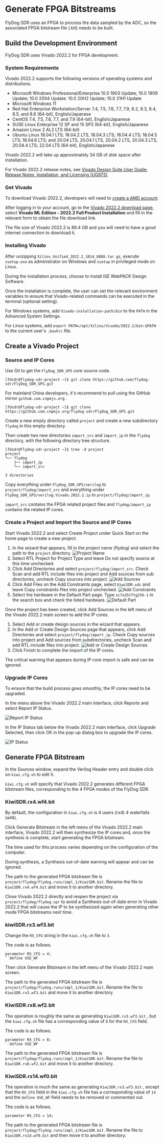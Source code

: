 # Generate FPGA Bitstreams

FlyDog SDR uses an FPGA to process the data sampled by the ADC, so the associated FPGA bitstream file (.bit) needs to be built.

## Build the Development Environment

FlyDog SDR uses Vivado 2022.2 for FPGA development.

### System Requirements

Vivado 2022.2 supports the following versions of operating systems and distributions.

 - Microsoft Windows Professional/Enterprise 10.0 1903 Update; 10.0 1909 Update; 10.0 2004 Update: 10.0 20H2 Update; 10.0 21H1 Update
 - Microsoft Windows 11
 - Red Hat Enterprise Workstation/Server 7.4, 7.5, 7.6, 7.7, 7.9, 8.2, 8.3, 8.4, 8.5, and 8.6 (64-bit), English/Japanese
 - CentOS 7.4, 7.5, 7.6, 7.7, and 7.9 (64-bit), English/Japanese
 - SUSE Linux Enterprise 12 SP and 15 SP2 (64-bit), English/Japanese
 - Amazon Linux 2 AL2 LTS (64-bit)
 - Ubuntu Linux 18.04.1 LTS; 18.04.2 LTS, 18.04.3 LTS; 18.04.4 LTS; 18.04.5 LTS; 18.04.6 LTS; and 20.04 LTS, 20.04.1 LTS, 20.04.2 LTS, 20.04.3 LTS, 20.04.4 LTS; 22.04 LTS (64-bit), English/Japanese

Vivado 2022.2 will take up approximately 34 GB of disk space after installation.

For Vivado 2022.2 release notes, see [Vivado Design Suite User Guide: Release Notes, Installation, and Licensing (UG973)](https://docs.xilinx.com/r/2022.2-English/ug973-vivado-release-notes-install-license).

### Get Vivado

To download Vivado 2022.2, developers will need to [create a AMD account](https://www.amd.com/en/registration/create-account.html).

After logging in to your account, go to the [Vivado 2022.2 download page](https://www.xilinx.com/support/download/index.html/content/xilinx/en/downloadNav/vivado-design-tools/2022-2.html), select **Vivado ML Edition - 2022.2  Full Product Installation** and fill in the relevant form to obtain the file download link.

The file size of Vivado 2022.2 is 89.4 GB and you will need to have a good internet connection to download it.

### Installing Vivado

After unzipping `Xilinx_Unified_2022.2_1014_8888.tar.gz`, execute `xsetup.exe` as administrator on Windows and `xsetup`  in privileged mode on Linux.

During the installation process, choose to install ISE WebPACK Design Software.

Once the installation is complete, the user can set the relevant environment variables to ensure that Vivado-related commands can be executed in the terminal (optional setting).

For Windows systems, add `Vivado-installation-path/bin` to the `PATH` in the Advanced System Settings.

For Linux systems, add `export PATH=/opt/Xilinx/Vivado/2022.2/bin:$PATH` to the current user's `.bashrc` file.

## Create a Vivado Project

### Source and IP Cores

Use Git to get the `FlyDog_SDR_GPS` core source code.

```
[fdsdr@flydog-sdr-project ~]$ git clone https://github.com/flydog-sdr/FlyDog_SDR_GPS.git

```

For mainland China developers, it's recommend to pull using the GitHub mirror `github.com.cnpmjs.org` .

```
[fdsdr@flydog-sdr-project ~]$ git clone https://github.com.cnpmjs.org/flydog-sdr/FlyDog_SDR_GPS.git

```

Create a new empty directory called `project` and create a new subdirectory `flydog` in this empty directory.

Then create two new directories `import_src` and `import_ip` in the `flydog` directory, with the following directory tree structure.

```
[fdsdr@flydog-sdr-project ~]$ tree -d project
project
└── flydog
    ├── import_ip
    └── import_src

3 directories

```

Copy everything under `FlyDog_SDR_GPS/verilog` to `project/flydog/import_src` and everything under `FlyDog_SDR_GPS/verilog.Vivado.2022.2.ip` to `project/flydog/import_ip`.

`import_src` contains the FPGA related project files and `flydog/import_ip` contains the related IP cores.

### Create a Project and Import the Source and IP Cores

Start Vivado 2022.2 and select Create Project under Quick Start on the home page to create a new project.

1. In the wizard that appears, fill in the project name (flydog) and select the path to the `project` directory.
   ![Project Name](/developer/fpga_1.png "Project Name")
2. Select RTL Project for Project Type and leave Do not specify source at this time unchecked.
3. Click Add Directories and select `project/flydog/import_src`. Check Scan and add RTL include files into project and Add sources from sub directories, uncheck Copy sources into project.
   ![Add Sources](/developer/fpga_2.png "Add Sources")
4. Click Add Files on the Add Constraints page, select `KiwiSDR.xdc` and leave Copy constraints files into project unchecked.
   ![Add Constraints](/developer/fpga_3.png "Add Constraints")
5. Select the hardware in the Default Part page. Type `xc7a35tftg256-1` in the search box and check the listed hardware.
   ![Default Part](/developer/fpga_4.png "Default Part")

Once the project has been created, click Add Sources in the left menu of the Vivado 2022.2 main screen to add the IP cores.

1. Select Add or create design sources in the wizard that appears.
2. In the Add or Create Design Sources page that appears, click Add Directories and select `project/flydog/import_ip`. Check Copy sources into project and Add sources from subdirectories, uncheck Scan and add RTL include files into project.
   ![Add or Create Design Sources](/developer/fpga_5.png "Add or Create Design Sources")
3. Click Finish to complete the import of the IP cores.

The critical warning that appears during IP core import is safe and can be ignored.

### Upgrade IP Cores

To ensure that the build process goes smoothly, the IP cores need to be upgraded.

In the menu above the Vivado 2022.2 main interface, click Reports and select Report IP Status.

![Report IP Status](/developer/fpga_6.png "Report IP Status")

In the IP Status tab below the Vivado 2022.2 main interface, click Upgrade Selected, then click OK in the pop-up dialog box to upgrade the IP cores.

![IP Status](/developer/fpga_7.png "Upgrade Selected IP")

## Generate FPGA Bitstream

In the Sources window, expand the Verilog Header entry and double click on `kiwi.cfg.vh` to edit it.

`kiwi.cfg.vh` will specify that Vivado 2022.2 generates different FPGA bitstream files, corresponding to the 4 FPGA modes of the FlyDog SDR.

### KiwiSDR.rx4.wf4.bit

By default, the configuration in `kiwi.cfg.vh` is 4 users (rx4) 4 waterfalls (wf4).

Click Generate Bitstream in the left menu of the Vivado 2022.2 main interface, Vivado 2022.2 will then synthesize the IP cores and, once the synthesis is complete, start generating the FPGA bitstream.

The time used for this process varies depending on the configuration of the computer.

During synthesis, a Synthesis out-of-date warning will appear and can be ignored.

The path to the generated FPGA bitstream file is `project/flydog/flydog.runs/impl_1/KiwiSDR.bit`. Rename the file to `KiwiSDR.rx4.wf4.bit` and move it to another directory.

Close Vivado 2022.2 directly and reopen the project via `project/flydog/flydog.xpr` to avoid a Synthesis out-of-date error in Vivado 2022.2 that will cause the IP to be synthesized again when generating other mode FPGA bitstreams next time.

### kiwiSDR.rx3.wf3.bit

Change the `RX_CFG` string in the `kiwi.cfg.vh` file to `3`.

The code is as follows.

```
parameter RX_CFG = 4;
``define USE_WF

```

Then click Generate Bitstream in the left menu of the Vivado 2022.2 main screen.

The path to the generated FPGA bitstream file is `project/flydog/flydog.runs/impl_1/KiwiSDR.bit`. Rename the file to `KiwiSDR.rx3.wf3.bit` and move it to another directory.

### KiwiSDR.rx8.wf2.bit

The operation is roughly the same as generating `KiwiSDR.rx3.wf3.bit` , but the `kiwi.cfg.vh` file has a corresponding value of `8` for the `RX_CFG` field.

The code is as follows.

```
parameter RX_CFG = 8;
``define USE_WF

```

The path to the generated FPGA bitstream file is `project/flydog/flydog.runs/impl_1/KiwiSDR.bit`. Rename the file to `KiwiSDR.rx8.wf2.bit` and move it to another directory.

### KiwiSDR.rx14.wf0.bit

The operation is much the same as generating `KiwiSDR.rx3.wf3.bit` , except that the `RX_CFG` field in the `kiwi.cfg.vh` file has a corresponding value of `14` and the `define USE_WF` field needs to be removed or commented out.

The code is as follows.

```
parameter RX_CFG = 14;

```

The path to the generated FPGA bitstream file is `project/flydog/flydog.runs/impl_1/KiwiSDR.bit`. Rename the file to `KiwiSDR.rx14.wf0.bit` and then move it to another directory.
